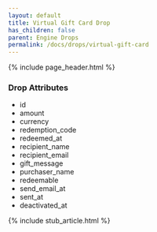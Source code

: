 ```yaml
---
layout: default
title: Virtual Gift Card Drop
has_children: false
parent: Engine Drops
permalink: /docs/drops/virtual-gift-card
---
```


{% include page_header.html %}

### Drop Attributes

- id
- amount
- currency
- redemption_code
- redeemed_at
- recipient_name
- recipient_email
- gift_message
- purchaser_name
- redeemable
- send_email_at
- sent_at
- deactivated_at

{% include stub_article.html %}

